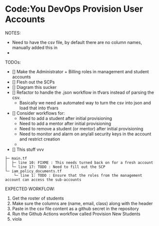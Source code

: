 # Code:You DevOps Provision User Accounts

NOTES:
- Need to have the csv file, by default there are no column names, manually added this in
- 

TODOs:
- [] Make the Administrator + Billing roles in management and student accounts
- [] Flesh out the SCPs
- [] Diagram this sucker
- [] Refactor to handle the .json workflow in tfvars instead of parsing the csv.
    - Basically we need an automated way to turn the csv into json and load that into tfvars
- [] Consider workflows for:
    - Need to add a student after initial provisioning
    - Need to add a mentor after initial provisioning
    - Need to remove a student (or mentor) after initial provisioning
    - Need to monitor and alarm on any/all security keys in the account and restrict creation
    -
- [] This stuff vvv   

```
├─ main.tf  
│  ├─ line 10: FIXME : This needs turned back on for a fresh account  
│  └─ line 17: TODO : Need to fill out the SCP  
└─ iam_policy_documents.tf  
    └─ line 1: TODO : Ensure that the roles from the management account can access the sub-accounts  
```

EXPECTED WORKFLOW:
1. Get the roster of students
2. Make sure the columns are (name, email, class) along with the header
3. Paste in the csv file content as a github secret in the repository
4. Run the Github Actions workflow called Provision New Students
5. viola
